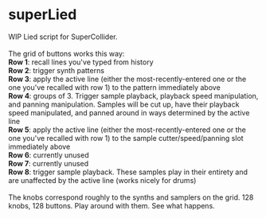 # superLied

WIP Lied script for SuperCollider. <br>
<br>
The grid of buttons works this way:<br>
<b>Row 1</b>: recall lines you've typed from history<br>
<b>Row 2</b>: trigger synth patterns<br>
<b>Row 3</b>: apply the active line (either the most-recently-entered one or the one you've recalled with row 1) to the pattern immediately above<br>
<b>Row 4</b>: groups of 3. Trigger sample playback, playback speed manipulation, and panning manipulation. Samples will be cut up, have their playback speed manipulated, and panned around in ways determined by the active line<br>
<b>Row 5</b>: apply the active line (either the most-recently-entered one or the one you've recalled with row 1) to the sample cutter/speed/panning slot immediately above<br>
<b>Row 6</b>: currently unused<br>
<b>Row 7</b>: currently unused<br>
<b>Row 8</b>: trigger sample playback. These samples play in their entirety and are unaffected by the active line (works nicely for drums)
<br><br>
The knobs correspond roughly to the synths and samplers on the grid. 128 knobs, 128 buttons. Play around with them. See what happens.
